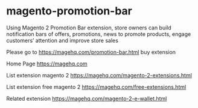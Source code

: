 # magento-promotion-bar
Using Magento 2 Promotion Bar extension, store owners can build notification bars of offers, promotions, news to promote products, engage customers’ attention and improve store sales

Please go to https://magehq.com/promotion-bar.html buy extension

Home Page https://magehq.com

List extension magento 2 https://magehq.com/magento-2-extensions.html

List extension free magento 2 https://magehq.com/free-extensions.html

Related extension https://magehq.com/magento-2-e-wallet.html
